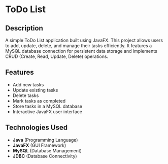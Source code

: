 # ToDo List

## Description
A simple ToDo List application built using JavaFX. This project allows users to add, update, delete, and manage their tasks efficiently. It features a MySQL database connection for persistent data storage and implements CRUD (Create, Read, Update, Delete) operations.

## Features
- Add new tasks
- Update existing tasks
- Delete tasks
- Mark tasks as completed
- Store tasks in a MySQL database
- Interactive JavaFX user interface

## Technologies Used
- **Java** (Programming Language)
- **JavaFX** (GUI Framework)
- **MySQL** (Database Management)
- **JDBC** (Database Connectivity)
